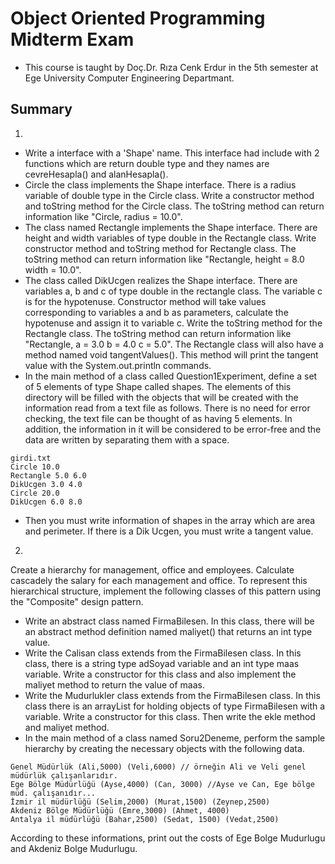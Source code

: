 # Object Oriented Programming Midterm Exam

- This course is taught by Doç.Dr. Rıza Cenk Erdur in the 5th semester at Ege University Computer Engineering Departmant.

## Summary
1.
  - Write a interface with a 'Shape' name. This interface had include with 2 functions which are return double type and they names are cevreHesapla() and alanHesapla().
  - Circle the class implements the Shape interface. There is a radius variable of double type in the Circle class. Write a constructor method and toString method for the Circle class. The toString method can return information like "Circle, radius = 10.0".
  - The class named Rectangle implements the Shape interface. There are height and width variables of type double in the Rectangle class. Write constructor method and toString method for Rectangle class. The toString method can return information like "Rectangle, height = 8.0 width = 10.0".
  - The class called DikUcgen realizes the Shape interface. There are variables a, b and c of type double in the rectangle class. The variable c is for the hypotenuse. Constructor method will take values corresponding to variables a and b as parameters, calculate the hypotenuse and assign it to variable c. Write the toString method for the Rectangle class. The toString method can return information like "Rectangle, a = 3.0 b = 4.0 c = 5.0". The Rectangle class will also have a method named void tangentValues(). This method will print the tangent value with the System.out.println commands.
  - In the main method of a class called Question1Experiment, define a set of 5 elements of type Shape called shapes. The elements of this directory will be filled with the objects that will be created with the information read from a text file as follows. There is no need for error checking, the text file can be thought of as having 5 elements. In addition, the information in it will be considered to be error-free and the data are written by separating them with a space.
```
girdi.txt
Circle 10.0
Rectangle 5.0 6.0
DikUcgen 3.0 4.0
Circle 20.0
DikUcgen 6.0 8.0
```

- Then you must write information of shapes in the array which are area and perimeter. If there is a Dik Ucgen, you must write a tangent value.

2. 
Create a hierarchy for management, office and employees. Calculate cascadely the salary for each management and office. To represent this hierarchical structure, implement the following classes of this pattern using the "Composite" design pattern.
* Write an abstract class named FirmaBilesen. In this class, there will be an abstract method definition named maliyet() that returns an int type value.
* Write the Calisan class extends from the FirmaBilesen class. In this class, there is a string type adSoyad variable and an int type maas variable. Write a constructor for this class and also implement the maliyet method to return the value of maas.
* Write the Mudurlukler class extends from the FirmaBilesen class. In this class there is an arrayList for holding objects of type FirmaBilesen with a variable. Write a constructor for this class. Then write the ekle method and maliyet method.
* In the main method of a class named Soru2Deneme, perform the sample hierarchy by creating the necessary objects with the following data.
```
Genel Müdürlük (Ali,5000) (Veli,6000) // örneğin Ali ve Veli genel müdürlük çalışanlarıdır.
Ege Bölge Müdürlüğü (Ayse,4000) (Can, 3000) //Ayse ve Can, Ege bölge müd. çalışanıdır...
İzmir il müdürlüğü (Selim,2000) (Murat,1500) (Zeynep,2500)
Akdeniz Bölge Müdürlüğü (Emre,3000) (Ahmet, 4000)
Antalya il müdürlüğü (Bahar,2500) (Sedat, 1500) (Vedat,2500)
```
According to these informations, print out the costs of Ege Bolge Mudurlugu and Akdeniz Bolge Mudurlugu.
